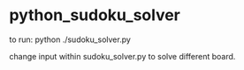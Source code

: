 # python_sudoku_solver

to run:
python ./sudoku_solver.py

change input within sudoku_solver.py to solve different board.  
